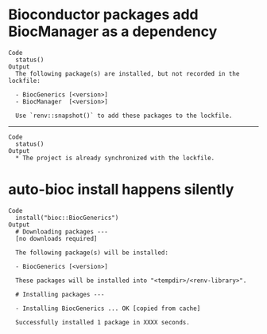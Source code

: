# Bioconductor packages add BiocManager as a dependency

    Code
      status()
    Output
      The following package(s) are installed, but not recorded in the lockfile:
      
      - BiocGenerics [<version>]
      - BiocManager  [<version>]
      
      Use `renv::snapshot()` to add these packages to the lockfile.
      

---

    Code
      status()
    Output
      * The project is already synchronized with the lockfile.

# auto-bioc install happens silently

    Code
      install("bioc::BiocGenerics")
    Output
      # Downloading packages ---
      [no downloads required]
      
      The following package(s) will be installed:
      
      - BiocGenerics [<version>]
      
      These packages will be installed into "<tempdir>/<renv-library>".
      
      # Installing packages ---
      
      - Installing BiocGenerics ... OK [copied from cache]
      
      Successfully installed 1 package in XXXX seconds.

